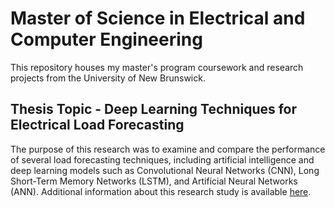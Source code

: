 # Master of Science in Electrical and Computer Engineering
This repository houses my master's program coursework and research projects from the University of New Brunswick. 

## Thesis Topic - Deep Learning Techniques for Electrical Load Forecasting
The purpose of this research was to examine and compare the performance of several load forecasting techniques, including artificial intelligence and deep learning models such as Convolutional Neural Networks (CNN), Long Short-Term Memory Networks (LSTM), and Artificial Neural Networks (ANN). Additional information about this research study is available [here](https://github.com/EngineerTolulope/MSc_Electrical_and_Computer_Engineering/blob/main/Thesis%20Documentation.pdf "Thesis Documentation").
